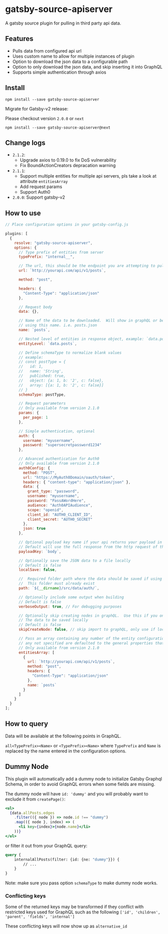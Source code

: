 # gatsby-source-apiserver

A gatsby source plugin for pulling in third party api data.

## Features

- Pulls data from configured api url
- Uses custom name to allow for multiple instances of plugin
- Option to download the json data to a configurable path
- Option to only download the json data, and skip inserting it into GraphQL
- Supports simple authentication through axios

## Install

```
npm install --save gatsby-source-apiserver
```

Migrate for Gatsby-v2 release:

Please checkout version `2.0.0` or `next`

```
npm install --save gatsby-source-apiserver@next
```

## Change logs

- `2.1.2`:
  - Upgrade axios to 0.19.0 to fix DoS vulnerability
  - Fix BoundActionCreators depracation warning
- `2.1.1`:
  - Support multiple entities for multiple api servers, pls take a look at attribute `entitiesArray`
  - Add request params
  - Support Auth0
- `2.0.0`: Support gatsby-v2

## How to use

```javascript
// Place configuration options in your gatsby-config.js

plugins: [
  {
    resolve: "gatsby-source-apiserver",
    options: {
      // Type prefix of entities from server
      typePrefix: "internal__",

      // The url, this should be the endpoint you are attempting to pull data from
      url: `http://yourapi.com/api/v1/posts`,

      method: "post",

      headers: {
        "Content-Type": "application/json"
      },

      // Request body
      data: {},

      // Name of the data to be downloaded.  Will show in graphQL or be saved to a file
      // using this name. i.e. posts.json
      name: `posts`,

      // Nested level of entities in response object, example: `data.posts`
      entityLevel: `data.posts`,

      // Define schemaType to normalize blank values
      // example:
      // const postType = {
      //   id: 1,
      //   name: 'String',
      //   published: true,
      //   object: {a: 1, b: '2', c: false},
      //   array: [{a: 1, b: '2', c: false}]
      // }
      schemaType: postType,

      // Request parameters
      // Only available from version 2.1.0
      params: {
        per_page: 1
      },

      // Simple authentication, optional
      auth: {
        username: "myusername",
        password: "supersecretpassword1234"
      },

      // Advanced authentication for Auth0
      // Only available from version 2.1.0
      auth0Config: {
        method: "POST",
        url: "https://MyAuth0Domain/oauth/token",
        headers: { "content-type": "application/json" },
        data: {
          grant_type: "password",
          username: "myusername",
          password: "PassAWordHere",
          audience: "Auth0APIAudience",
          scope: "openid",
          client_id: "AUTH0_CLIENT_ID",
          client_secret: "AUTH0_SECRET"
        },
        json: true
      },

      // Optional payload key name if your api returns your payload in a different key
      // Default will use the full response from the http request of the url
      payloadKey: `body`,

      // Optionally save the JSON data to a file locally
      // Default is false
      localSave: false,

      //  Required folder path where the data should be saved if using localSave option
      //  This folder must already exist
      path: `${__dirname}/src/data/auth/`,

      // Optionally include some output when building
      // Default is false
      verboseOutput: true, // For debugging purposes

      // Optionally skip creating nodes in graphQL.  Use this if you only want
      // The data to be saved locally
      // Default is false
      skipCreateNode: false, // skip import to graphQL, only use if localSave is all you want

      // Pass an array containing any number of the entity configuration properties (except verbose, auth0Config),
      // any not specified are defaulted to the general properties that are specified
      // Only available from version 2.1.0
      entitiesArray: [
        {
          url: `http://yourapi.com/api/v1/posts`,
          method: "post",
          headers: {
            "Content-Type": "application/json"
          },
          name: `posts`
        }
      ]
    }
  }
];
```

## How to query

Data will be available at the following points in GraphQL.

`all<TypePrefix><Name>` or `<TypePrefix><Name>` where `TypePrefix` and `Name` is replaced by the name entered in the
configuration options.

## Dummy Node

This plugin will automatically add a dummy node to initialize Gatsby Graphql Schema, in order to avoid GraphQL errors when some fields are missing.

The dummy node will have `id: 'dummy'` and you will probably want to exclude it from `createPage()`:

```jsx
<ul>
  {data.allPosts.edges
    .filter(({ node }) => node.id !== "dummy")
    .map(({ node }, index) => (
      <li key={index}>{node.name}</li>
    ))}
</ul>
```

or filter it out from your GraphQL query:

```graphql
query {
    internalAllPosts(filter: {id: {ne: "dummy"}}) {
        // ...
    }
}
```

Note: make sure you pass option `schemaType` to make dummy node works.

### Conflicting keys

Some of the returned keys may be transformed if they conflict with restricted keys used for
GraphQL such as the following `['id', 'children', 'parent', 'fields', 'internal']`

These conflicting keys will now show up as `alternative_id`
